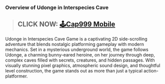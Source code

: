 ### Overview of Udonge in Interspecies Cave 

> ## CLICK NOW: [🕹Cap999 Mobile](https://shorturl.at/kwXn4)

Udonge in Interspecies Cave Game is a captivating 2D side-scrolling adventure that blends nostalgic platforming gameplay with modern mechanics. Set in a mysterious underground world, the game follows Udonge, a charming bunny-eared heroine, on her journey through deep, complex caves filled with secrets, creatures, and hidden passages. With visually stunning pixel graphics, atmospheric sound design, and thoughtful level construction, the game stands out as more than just a typical action-platformer.
